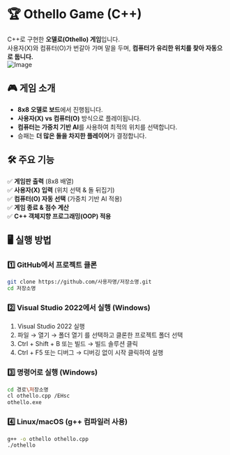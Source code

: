 # 🏆 Othello Game (C++)
C++로 구현한 **오델로(Othello) 게임**입니다.  
사용자(X)와 컴퓨터(O)가 번갈아 가며 말을 두며, **컴퓨터가 유리한 위치를 찾아 자동으로 둡니다.**  
![Image](https://github.com/user-attachments/assets/fc303c43-be86-414a-84b4-7760414f9321)
## 🎮 게임 소개
- **8x8 오델로 보드**에서 진행됩니다.
- **사용자(X) vs 컴퓨터(O)** 방식으로 플레이됩니다.
- **컴퓨터는 가중치 기반 AI**를 사용하여 최적의 위치를 선택합니다.
- 승패는 **더 많은 돌을 차지한 플레이어**가 결정합니다.

## 🛠️ 주요 기능
✅ **게임판 출력** (8x8 배열)  
✅ **사용자(X) 입력** (위치 선택 & 돌 뒤집기)  
✅ **컴퓨터(O) 자동 선택** (가중치 기반 AI 적용)  
✅ **게임 종료 & 점수 계산**  
✅ **C++ 객체지향 프로그래밍(OOP) 적용**  

## 🖥️ 실행 방법
### 1️⃣ **GitHub에서 프로젝트 클론**
```bash
git clone https://github.com/사용자명/저장소명.git
cd 저장소명
```
### 2️⃣ **Visual Studio 2022에서 실행 (Windows)**  
1. Visual Studio 2022 실행
2. 파일 → 열기 → 폴더 열기 를 선택하고 클론한 프로젝트 폴더 선택
3. Ctrl + Shift + B 또는 빌드 → 빌드 솔루션 클릭
4. Ctrl + F5 또는 디버그 → 디버깅 없이 시작 클릭하여 실행
   
### 3️⃣ **명령어로 실행 (Windows)**
```bash
cd 경로\저장소명
cl othello.cpp /EHsc
othello.exe
```
### 4️⃣ **Linux/macOS (g++ 컴파일러 사용)**
```bash
g++ -o othello othello.cpp
./othello
